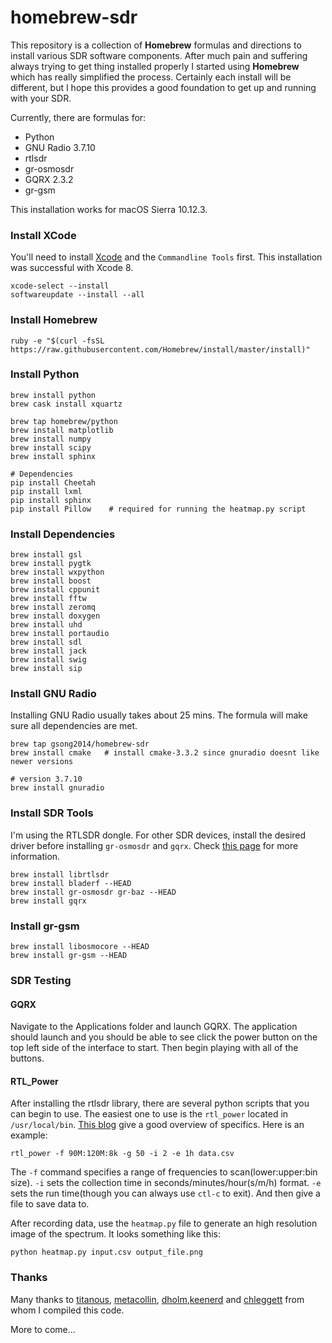 # homebrew-sdr
This repository is a collection of **Homebrew** formulas and directions to install various SDR software components.  After much pain and suffering always trying to get thing installed properly I started using **Homebrew** which has really simplified the process.  Certainly each install will be different, but I hope this provides a good foundation to get up and running with your SDR.

Currently, there are formulas for:
  - Python
  - GNU Radio 3.7.10
  - rtlsdr
  - gr-osmosdr
  - GQRX 2.3.2
  - gr-gsm

This installation works for macOS Sierra 10.12.3.

### Install XCode
You'll need to install [Xcode](https://developer.apple.com/xcode/downloads/) and the ```Commandline Tools``` first.  This installation was successful with Xcode 8.

```shell
xcode-select --install
softwareupdate --install --all 
```

### Install Homebrew

```shell
ruby -e "$(curl -fsSL https://raw.githubusercontent.com/Homebrew/install/master/install)"
```

### Install Python

```shell
brew install python
brew cask install xquartz

brew tap homebrew/python
brew install matplotlib
brew install numpy
brew install scipy
brew install sphinx

# Dependencies
pip install Cheetah
pip install lxml
pip install sphinx
pip install Pillow    # required for running the heatmap.py script
```

### Install Dependencies

```
brew install gsl
brew install pygtk
brew install wxpython
brew install boost
brew install cppunit
brew install fftw
brew install zeromq
brew install doxygen
brew install uhd
brew install portaudio
brew install sdl
brew install jack
brew install swig
brew install sip
```

### Install GNU Radio

Installing GNU Radio usually takes about 25 mins.  The formula will make sure all dependencies are met.

```shell
brew tap gsong2014/homebrew-sdr
brew install cmake   # install cmake-3.3.2 since gnuradio doesnt like newer versions

# version 3.7.10
brew install gnuradio
```

### Install SDR Tools

I'm using the RTLSDR dongle.  For other SDR devices, install the desired driver before installing ```gr-osmosdr``` and ```gqrx```.  Check [this page](http://sdr.osmocom.org/trac/wiki/GrOsmoSDR) for more information. 

```shell
brew install librtlsdr 
brew install bladerf --HEAD
brew install gr-osmosdr gr-baz --HEAD
brew install gqrx
```

### Install gr-gsm

```
brew install libosmocore --HEAD
brew install gr-gsm --HEAD
```

### SDR Testing

#### GQRX
Navigate to the Applications folder and launch GQRX.  The application should launch and you should be able to see click the power button on the top left side of the interface to start.  Then begin playing with all of the buttons.

#### RTL_Power
After installing the rtlsdr library, there are several python scripts that you can begin to use.  The easiest one to use is the ```rtl_power``` located in ```/usr/local/bin```.  [This blog](http://kmkeen.com/rtl-power/) give a good overview of specifics.  Here is an example:

```shell
rtl_power -f 90M:120M:8k -g 50 -i 2 -e 1h data.csv
```

The ```-f``` command specifies a range of frequencies to scan(lower:upper:bin size).  ```-i``` sets the collection time in seconds/minutes/hour(s/m/h) format.  ```-e``` sets the run time(though you can always use ```ctl-c``` to exit).  And then give a file to save data to.

After recording data, use the ```heatmap.py``` file to generate an high resolution image of the spectrum.  It looks something like this:

```shell
python heatmap.py input.csv output_file.png
```

### Thanks

Many thanks to [titanous](https://github.com/titanous/homebrew-gnuradio), [metacollin](https://github.com/metacollin/homebrew-gnuradio), [dholm](https://github.com/dholm/homebrew-sdr),[keenerd](https://github.com/keenerd/rtl-sdr-misc/tree/master/heatmap) and [chleggett](https://github.com/chleggett/homebrew-gqrx) from whom I compiled this code.

More to come...

